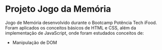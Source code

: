 # Projeto Jogo da Memória
Jogo de Memória desenvolvido durante o Bootcamp Potência Tech iFood. Foram aplicados os conceitos básicos de HTML e CSS, além da implementação de JavaScript, onde foram estudados conceitos de:
- Manipulação de DOM